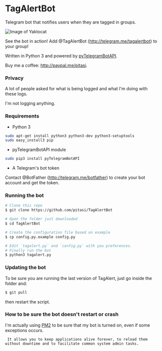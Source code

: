 # TagAlertBot
Telegram bot that notifies users when they are tagged in groups.

![Image of Yaktocat](http://i.imgur.com/JGmQgEw.gif)

See the bot in action!
Add @TagAlertBot (http://telegram.me/tagalertbot) to your group!

Written in Python 3 and powered by
[pyTelegramBotAPI](https://github.com/eternnoir/pyTelegramBotAPI).

Buy me a coffee: http://paypal.me/pitasi.

### Privacy
A lot of people asked for what is being logged and what I'm doing with these logs.

I'm not logging anything.

### Requirements
* Python 3
```bash
sudo apt-get install python3 python3-dev python3-setuptools
sudo easy_install3 pip
```

* pyTelegramBotAPI module
```bash
sudo pip3 install pyTelegramBotAPI
```
* A Telegram's bot token

Contact @BotFather (http://telegram.me/botfather) to create your bot account and get the token.

### Running the bot
```bash
# Clone this repo
$ git clone https://github.com/pitasi/TagAlertBot

# Open the folder just downloaded
$ cd TagAlertBot

# Create the configuration file based on example
$ cp config.py.example config.py

# Edit `tagalert.py` and `config.py` with you preferences.
# Finally run the bot
$ python3 tagalert.py
```

### Updating the bot
To be sure you are running the last version of TagAlert, just go inside the folder and:
```bash
$ git pull
```
then restart the script.

### How to be sure the bot doesn't restart or crash

I'm actually using [PM2](https://github.com/Unitech/pm2) to be sure that my bot is turned on, even if some exceptions occurs.

     It allows you to keep applications alive forever, to reload them without downtime and to facilitate common system admin tasks.
